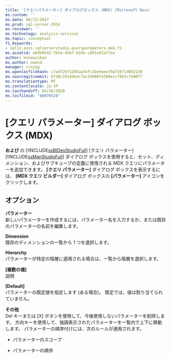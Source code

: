 ```yaml
---
title: '[クエリパラメーター] ダイアログボックス (MDX) |Microsoft Docs'
ms.custom: ''
ms.date: 06/13/2017
ms.prod: sql-server-2014
ms.reviewer: ''
ms.technology: analysis-services
ms.topic: conceptual
f1_keywords:
- sql12.asvs.sqlserverstudio.queryparameters.mdx.f1
ms.assetid: e69b9542-7b54-42bf-b2de-c091e81af7ee
author: minewiskan
ms.author: owend
manager: craigg
ms.openlocfilehash: c7ad326f5205aa7efc3be9aee79af3671d892130
ms.sourcegitcommit: 6fd8c1914de4c7ac24900fe388ecc7883c740077
ms.translationtype: MT
ms.contentlocale: ja-JP
ms.lasthandoff: 04/26/2020
ms.locfileid: "66070528"
---
```

# <a name="query-parameters-dialog-box-mdx"></a>[クエリ パラメーター] ダイアログ ボックス (MDX)
  **および** の [!INCLUDE[ssBIDevStudioFull](../includes/ssbidevstudiofull-md.md)] [クエリ パラメーター] [!INCLUDE[ssManStudioFull](../includes/ssmanstudiofull-md.md)] ダイアログ ボックスを使用すると、セット、ディメンション、およびサブキューブの定義に使用される MDX クエリにパラメーターを追加できます。 **[クエリ パラメーター]** ダイアログ ボックスを表示するには、 **[MDX クエリ ビルダー]** ダイアログ ボックスの **[パラメーター]** アイコンをクリックします。  
  
## <a name="options"></a>オプション  
 **パラメーター**  
 新しいパラメーターを作成するには、パラメーター名を入力するか、または既存のパラメーターの名前を編集します。  
  
 **Dimension**  
 既存のディメンションの一覧から 1 つを選択します。  
  
 **Hierarchy**  
 パラメーターが特定の階層に適用される場合は、一覧から階層を選択します。  
  
 **[複数の値]**  
 説明  
  
 **[Default]**  
 パラメーターの既定値を指定します (ある場合)。 既定では、値は割り当てられていません。  
  
 **その他**  
 Del キーまたは [X] ボタンを使用して、今後使用しないパラメーターを削除します。 方向キーを使用して、強調表示されたパラメーターを一覧内で上下に移動します。 パラメーターの順序付けには、次のルールが適用されます。  
  
-   パラメーターのスコープ  
  
-   パラメーターの順序  
  
  
